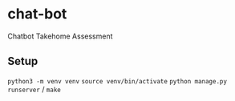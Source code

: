# chat-bot
Chatbot Takehome Assessment

## Setup
`python3 -m venv venv`
`source venv/bin/activate`
`python manage.py runserver` / `make`

